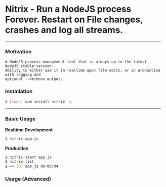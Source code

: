 
# Nitrix - Run a NodeJS process Forever. Restart on File changes, crashes and log all streams.

***

### Motivation

	A NodeJS process management tool that is always up to the latest NodeJS stable version. 
	Ability to either use it in realtime upon file edits, or in production with logging and
	optional --verbose output.

### Installation

```bash
$ [sudo] npm install nitrix -g
```

***

### Basic Usage

**Realtime Development**

```bash
$ nitrix app.js
```

**Production**

```bash
$ nitrix start app.js
$ nitrix list
$ => [0] app.js 00:00:04
```

### Usage (Advanced)
